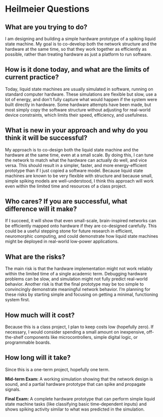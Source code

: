 # Heilmeier Questions

## What are you trying to do?

I am designing and building a simple hardware prototype of a spiking liquid state machine. My goal is to co-develop both the network structure and the hardware at the same time, so that they work together as efficiently as possible, rather than treating hardware as just a platform to run software.

## How is it done today, and what are the limits of current practice?
Today, liquid state machines are usually simulated in software, running on standard computer hardware. These simulations are flexible but slow, use a lot of energy, and don't fully capture what would happen if the system were built directly in hardware. Some hardware attempts have been made, but most simply copy the software structure without adjusting for real-world device constraints, which limits their speed, efficiency, and usefulness.

## What is new in your approach and why do you think it will be successful?

My approach is to co-design both the liquid state machine and the hardware at the same time, even at a small scale. By doing this, I can tune the network to match what the hardware can actually do well, and vice versa. This should result in a simpler, faster, and more energy-efficient prototype than if I just copied a software model. Because liquid state machines are known to be very flexible with structure and because small, simple spiking models are well-understood, I think this approach will work even within the limited time and resources of a class project.

## Who cares? If you are successful, what difference will it make?

If I succeed, it will show that even small-scale, brain-inspired networks can be efficiently mapped onto hardware if they are co-designed carefully. This could be a useful stepping stone for future research in efficient, neuromorphic computing, and could demonstrate how liquid state machines might be deployed in real-world low-power applications.

## What are the risks?

The main risk is that the hardware implementation might not work reliably within the limited time of a single academic term. Debugging hardware problems can be slow, and simulation might not fully predict real-world behavior. Another risk is that the final prototype may be too simple to convincingly demonstrate meaningful network behavior. I’m planning for these risks by starting simple and focusing on getting a minimal, functioning system first.

## How much will it cost?

Because this is a class project, I plan to keep costs low (hopefully zero). If necessary, I would consider spending a small amount on inexpensive, off-the-shelf components like microcontrollers, simple digital logic, or programmable boards.

## How long will it take?

Since this is a one-term project, hopefully one term.

**Mid-term Exam:** A working simulation showing that the network design is sound, and a partial hardware prototype that can spike and propagate signals.

**Final Exam:** A complete hardware prototype that can perform simple liquid state machine tasks (like classifying basic time-dependent inputs) and shows spiking activity similar to what was predicted in the simulation.
